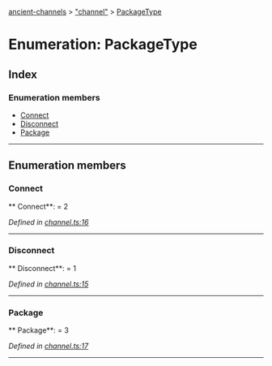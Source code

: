 [ancient-channels](../README.md) > ["channel"](../modules/_channel_.md) > [PackageType](../enums/_channel_.packagetype.md)



# Enumeration: PackageType

## Index

### Enumeration members

* [Connect](_channel_.packagetype.md#connect)
* [Disconnect](_channel_.packagetype.md#disconnect)
* [Package](_channel_.packagetype.md#package)



---
## Enumeration members
<a id="connect"></a>

###  Connect

** Connect**:    = 2

*Defined in [channel.ts:16](https://github.com/AncientSouls/Channels/blob/c946d43/src/lib/channel.ts#L16)*





___

<a id="disconnect"></a>

###  Disconnect

** Disconnect**:    = 1

*Defined in [channel.ts:15](https://github.com/AncientSouls/Channels/blob/c946d43/src/lib/channel.ts#L15)*





___

<a id="package"></a>

###  Package

** Package**:    = 3

*Defined in [channel.ts:17](https://github.com/AncientSouls/Channels/blob/c946d43/src/lib/channel.ts#L17)*





___


